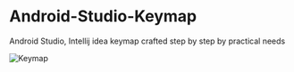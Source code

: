 # Android-Studio-Keymap
Android Studio, Intellij idea  keymap crafted step by step by practical needs 

![Keymap](KeymapEliLisway.jpg)
